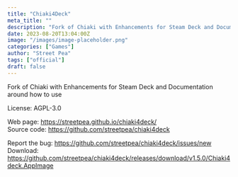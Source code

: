 ```yaml
---
title: "Chiaki4Deck"
meta_title: ""
description: "Fork of Chiaki with Enhancements for Steam Deck and Documentation around how to use"
date: 2023-08-20T13:04:00Z
image: "/images/image-placeholder.png"
categories: ["Games"]
author: "Street Pea"
tags: ["official"]
draft: false
---
```


Fork of Chiaki with Enhancements for Steam Deck and Documentation around how to use

License: AGPL-3.0

Web page: https://streetpea.github.io/chiaki4deck/  
Source code: https://github.com/streetpea/chiaki4deck

Report the bug: https://github.com/streetpea/chiaki4deck/issues/new  
Download: https://github.com/streetpea/chiaki4deck/releases/download/v1.5.0/Chiaki4deck.AppImage
